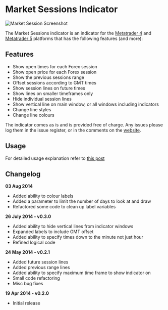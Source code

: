 # Market Sessions Indicator
![Market Session Screenshot](http://adamjowett.com/wp-content/uploads/2014/05/market_sessions.png)

The Market Sessions indicator is an indicator for the [Metatrader 4](http://www.metatrader4.com/) and [Metatrader 5](http://www.metatrader5.com/) platforms that has the following features (and more):

## Features
- Show open times for each Forex session
- Show open price for each Forex session
- Show the previous sessions range
- Offset sessions according to GMT times
- Show session lines on future times
- Show lines on smaller timeframes only
- Hide individual session lines
- Show vertical line on main window, or all windows including indicators
- Change line styles
- Change line colours

The indicator comes as is and is provided free of charge. Any issues please log them in the issue register, or in the comments on the [website](http://adamjowett.com/category/trading/downloads/).

## Usage

For detailed usage explanation refer to [this post](http://adamjowett.com/2012/04/market-sessions-metatrader-indicator/)

## Changelog

__03 Aug 2014__
- Added ability to colour labels
- Added a parameter to limit the number of days to look at and draw
- Refactored some code to clean up label variables

__26 July 2014 - v0.3.0__
- Added ability to hide vertical lines from indicator windows
- Expanded labels to include GMT offset
- Added ability to specify times down to the minute not just hour
- Refined logical code

__24 May 2014 - v0.2.1__
- Added future session lines
- Added previous range lines
- Added ability to specify maximum time frame to show indicator on
- Small code refactoring
- Misc bug fixes

__19 Apr 2014 - v0.2.0__
- Initial release
